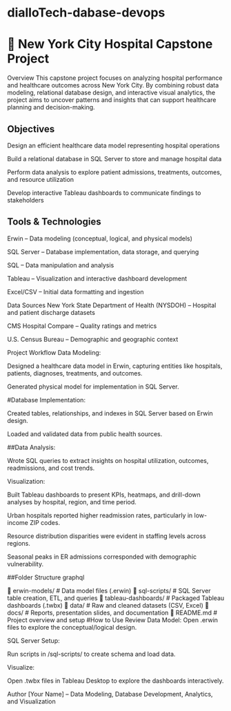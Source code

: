 # dialloTech-dabase-devops

 # 🏥 New York City Hospital Capstone Project
Overview
This capstone project focuses on analyzing hospital performance and healthcare outcomes across New York City. By combining robust data modeling, relational database design, and interactive visual analytics, the project aims to uncover patterns and insights that can support healthcare planning and decision-making.

## Objectives
Design an efficient healthcare data model representing hospital operations

Build a relational database in SQL Server to store and manage hospital data

Perform data analysis to explore patient admissions, treatments, outcomes, and resource utilization

Develop interactive Tableau dashboards to communicate findings to stakeholders

## Tools & Technologies
Erwin – Data modeling (conceptual, logical, and physical models)

SQL Server – Database implementation, data storage, and querying

SQL – Data manipulation and analysis

Tableau – Visualization and interactive dashboard development

Excel/CSV – Initial data formatting and ingestion

Data Sources
New York State Department of Health (NYSDOH) – Hospital and patient discharge datasets

CMS Hospital Compare – Quality ratings and metrics

U.S. Census Bureau – Demographic and geographic context

Project Workflow
Data Modeling:

Designed a healthcare data model in Erwin, capturing entities like hospitals, patients, diagnoses, treatments, and outcomes.

Generated physical model for implementation in SQL Server.

#Database Implementation:

Created tables, relationships, and indexes in SQL Server based on Erwin design.

Loaded and validated data from public health sources.

##Data Analysis:

Wrote SQL queries to extract insights on hospital utilization, outcomes, readmissions, and cost trends.

Visualization:

Built Tableau dashboards to present KPIs, heatmaps, and drill-down analyses by hospital, region, and time period.

Urban hospitals reported higher readmission rates, particularly in low-income ZIP codes.

Resource distribution disparities were evident in staffing levels across regions.

Seasonal peaks in ER admissions corresponded with demographic vulnerability.

##Folder Structure
graphql

📁 erwin-models/       # Data model files (.erwin)
📁 sql-scripts/        # SQL Server table creation, ETL, and queries
📁 tableau-dashboards/ # Packaged Tableau dashboards (.twbx)
📁 data/               # Raw and cleaned datasets (CSV, Excel)
📁 docs/               # Reports, presentation slides, and documentation
📄 README.md           # Project overview and setup
#How to Use
Review Data Model: Open .erwin files to explore the conceptual/logical design.

SQL Server Setup:

Run scripts in /sql-scripts/ to create schema and load data.

Visualize:

Open .twbx files in Tableau Desktop to explore the dashboards interactively.

Author
[Your Name] – Data Modeling, Database Development, Analytics, and Visualization
